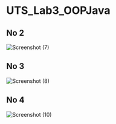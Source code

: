 # UTS_Lab3_OOPJava
## No 2
![Screenshot (7)](https://user-images.githubusercontent.com/110342947/236661512-5c4970e5-feb8-4bf3-9f32-adf1bb6a28ff.png)
## No 3
![Screenshot (8)](https://user-images.githubusercontent.com/110342947/236661471-0055775b-e7ac-4f03-993a-d4fbfd50d21d.png)
## No 4
![Screenshot (10)](https://user-images.githubusercontent.com/110342947/236679017-8c1f47b3-6a4e-4e3b-811b-c404367511dc.png)
